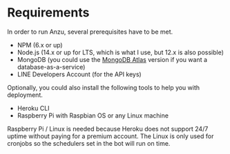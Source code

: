 # Requirements

In order to run Anzu, several prerequisites have to be met.

- NPM (6.x or up)
- Node.js (14.x or up for LTS, which is what I use, but 12.x is also possible)
- MongoDB (you could use the [MongoDB Atlas](https://www.mongodb.com/cloud/atlas) version if you want a database-as-a-service)
- LINE Developers Account (for the API keys)

Optionally, you could also install the following tools to help you with deployment.

- Heroku CLI
- Raspberry Pi with Raspbian OS or any Linux machine

Raspberry Pi / Linux is needed because Heroku does not support 24/7 uptime without paying for a premium account. The Linux is only used for cronjobs so the schedulers set in the bot will run on time.
